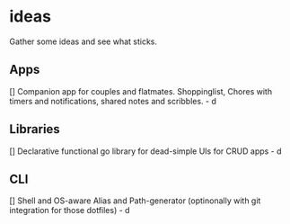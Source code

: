 # ideas
Gather some ideas and see what sticks.

## Apps
[] Companion app for couples and flatmates. Shoppinglist, Chores with timers and notifications, shared notes and scribbles. - d

## Libraries
[] Declarative functional go library for dead-simple UIs for CRUD apps - d

## CLI
[] Shell and OS-aware Alias and Path-generator (optinonally with git integration for those dotfiles) - d
